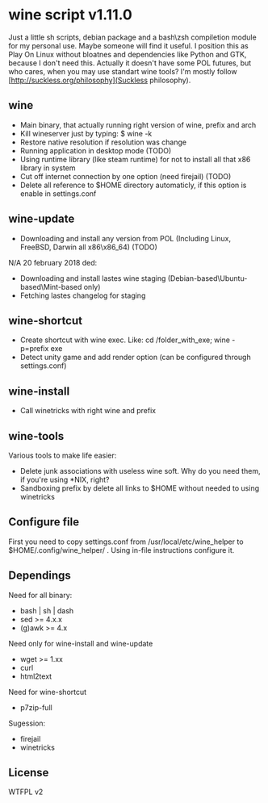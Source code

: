 # wine script v1.11.0

Just a little sh scripts, debian package and a bash\zsh compiletion module for my personal use. Maybe someone will find it useful.
I position this as Play On Linux without bloatnes and dependencies like Python and GTK, because I don't need this. Actually it doesn't have some POL futures, but who cares, when you may use standart wine tools? I'm mostly follow [http://suckless.org/philosophy](Suckless philosophy).

## wine
- Main binary, that actually running right version of wine, prefix and arch
- Kill wineserver just by typing: $ wine -k
- Restore native resolution if resolution was change
- Running application in desktop mode (TODO)
- Using runtime library (like steam runtime) for not to install all that x86 library in system
- Cut off internet connection by one option (need firejail) (TODO)
- Delete all reference to $HOME directory automaticly, if this option is enable in settings.conf

## wine-update
- Downloading and install any version from POL (Including Linux, FreeBSD, Darwin all x86\x86_64) (TODO)

N/A 20 february 2018 ded:
- Downloading and install lastes wine staging (Debian-based\Ubuntu-based\Mint-based only)
- Fetching lastes changelog for staging


## wine-shortcut
- Create shortcut with wine exec. Like:
cd /folder_with_exe; wine -p=prefix exe
- Detect unity game and add render option (can be configured through settings.conf)

## wine-install
- Call winetricks with right wine and prefix

## wine-tools
Various tools to make life easier:
- Delete junk associations with useless wine soft. Why do you need them, if you're using *NIX, right?
- Sandboxing prefix by delete all links to $HOME without needed to using winetricks

## Configure file
First you need to copy settings.conf from /usr/local/etc/wine_helper to $HOME/.config/wine_helper/ . Using in-file instructions configure it.

## Dependings
Need for all binary:
- bash | sh | dash
- sed >= 4.x.x
- (g)awk >= 4.x

Need only for wine-install and wine-update
- wget >= 1.xx
- curl
- html2text

Need for wine-shortcut
- p7zip-full

Sugession:
- firejail
- winetricks

## License
WTFPL v2
